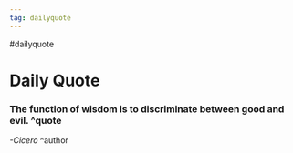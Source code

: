 ```yaml
---
tag: dailyquote
---
```


#dailyquote

# Daily Quote

### The function of wisdom is to discriminate between good and evil. ^quote
*-Cicero* ^author
